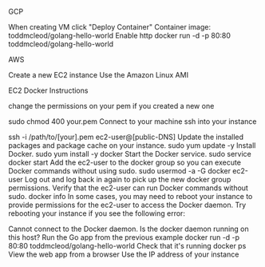 GCP 

When creating VM click "Deploy Container"
Container image: toddmcleod/golang-hello-world
Enable http
docker run -d -p 80:80 toddmcleod/golang-hello-world


AWS

Create a new EC2 instance
Use the Amazon Linux AMI

EC2 Docker Instructions

change the permissions on your pem if you created a new one

sudo chmod 400 your.pem
Connect to your machine
ssh into your instance

ssh -i /path/to/[your].pem ec2-user@[public-DNS]
Update the installed packages and package cache on your instance.
sudo yum update -y
Install Docker.
sudo yum install -y docker
Start the Docker service.
sudo service docker start
Add the ec2-user to the docker group so you can execute Docker commands without using sudo.
sudo usermod -a -G docker ec2-user
Log out and log back in again to pick up the new docker group permissions.
Verify that the ec2-user can run Docker commands without sudo.
docker info
In some cases, you may need to reboot your instance to provide permissions for the ec2-user to access the Docker daemon. Try rebooting your instance if you see the following error:

Cannot connect to the Docker daemon. Is the docker daemon running on this host?
Run the Go app from the previous example
docker run -d -p 80:80 toddmcleod/golang-hello-world
Check that it's running
docker ps
View the web app from a browser
Use the IP address of your instance
